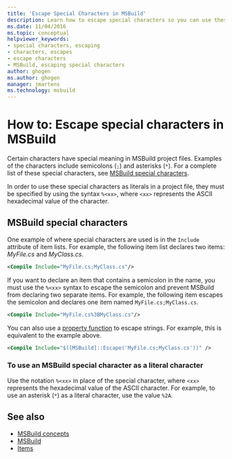 ```yaml
---
title: 'Escape Special Characters in MSBuild'
description: Learn how to escape special characters so you can use these characters as literals in MSBuild project files.
ms.date: 11/04/2016
ms.topic: conceptual
helpviewer_keywords:
- special characters, escaping
- characters, escapes
- escape characters
- MSBuild, escaping special characters
author: ghogen
ms.author: ghogen
manager: jmartens
ms.technology: msbuild
---
```

# How to: Escape special characters in MSBuild

Certain characters have special meaning in MSBuild project files. Examples of the characters include semicolons (`;`) and asterisks (`*`). For a complete list of these special characters, see [MSBuild special characters](../msbuild/msbuild-special-characters.md).

In order to use these special characters as literals in a project file, they must be specified by using the syntax `%<xx>`, where `<xx>` represents the ASCII hexadecimal value of the character.

## MSBuild special characters

One example of where special characters are used is in the `Include` attribute of item lists. For example, the following item list declares two items: *MyFile.cs* and *MyClass.cs*.

```xml
<Compile Include="MyFile.cs;MyClass.cs"/>
```

If you want to declare an item that contains a semicolon in the name, you must use the `%<xx>` syntax to escape the semicolon and prevent MSBuild from declaring two separate items. For example, the following item escapes the semicolon and declares one item named `MyFile.cs;MyClass.cs`.

```xml
<Compile Include="MyFile.cs%3BMyClass.cs"/>
```

You can also use a [property function](../msbuild/property-functions.md) to escape strings. For example, this is equivalent to the example above.

```xml
<Compile Include="$([MSBuild]::Escape('MyFile.cs;MyClass.cs'))" />
```

### To use an MSBuild special character as a literal character

Use the notation `%<xx>` in place of the special character, where `<xx>` represents the hexadecimal value of the ASCII character. For example, to use an asterisk (`*`) as a literal character, use the value `%2A`.

## See also
- [MSBuild concepts](../msbuild/msbuild-concepts.md)
- [MSBuild](../msbuild/msbuild.md)
- [Items](../msbuild/msbuild-items.md)
